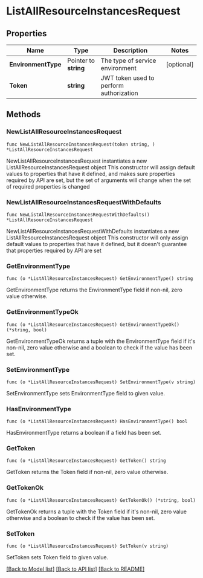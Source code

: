 # ListAllResourceInstancesRequest

## Properties

Name | Type | Description | Notes
------------ | ------------- | ------------- | -------------
**EnvironmentType** | Pointer to **string** | The type of service environment | [optional] 
**Token** | **string** | JWT token used to perform authorization | 

## Methods

### NewListAllResourceInstancesRequest

`func NewListAllResourceInstancesRequest(token string, ) *ListAllResourceInstancesRequest`

NewListAllResourceInstancesRequest instantiates a new ListAllResourceInstancesRequest object
This constructor will assign default values to properties that have it defined,
and makes sure properties required by API are set, but the set of arguments
will change when the set of required properties is changed

### NewListAllResourceInstancesRequestWithDefaults

`func NewListAllResourceInstancesRequestWithDefaults() *ListAllResourceInstancesRequest`

NewListAllResourceInstancesRequestWithDefaults instantiates a new ListAllResourceInstancesRequest object
This constructor will only assign default values to properties that have it defined,
but it doesn't guarantee that properties required by API are set

### GetEnvironmentType

`func (o *ListAllResourceInstancesRequest) GetEnvironmentType() string`

GetEnvironmentType returns the EnvironmentType field if non-nil, zero value otherwise.

### GetEnvironmentTypeOk

`func (o *ListAllResourceInstancesRequest) GetEnvironmentTypeOk() (*string, bool)`

GetEnvironmentTypeOk returns a tuple with the EnvironmentType field if it's non-nil, zero value otherwise
and a boolean to check if the value has been set.

### SetEnvironmentType

`func (o *ListAllResourceInstancesRequest) SetEnvironmentType(v string)`

SetEnvironmentType sets EnvironmentType field to given value.

### HasEnvironmentType

`func (o *ListAllResourceInstancesRequest) HasEnvironmentType() bool`

HasEnvironmentType returns a boolean if a field has been set.

### GetToken

`func (o *ListAllResourceInstancesRequest) GetToken() string`

GetToken returns the Token field if non-nil, zero value otherwise.

### GetTokenOk

`func (o *ListAllResourceInstancesRequest) GetTokenOk() (*string, bool)`

GetTokenOk returns a tuple with the Token field if it's non-nil, zero value otherwise
and a boolean to check if the value has been set.

### SetToken

`func (o *ListAllResourceInstancesRequest) SetToken(v string)`

SetToken sets Token field to given value.



[[Back to Model list]](../README.md#documentation-for-models) [[Back to API list]](../README.md#documentation-for-api-endpoints) [[Back to README]](../README.md)


